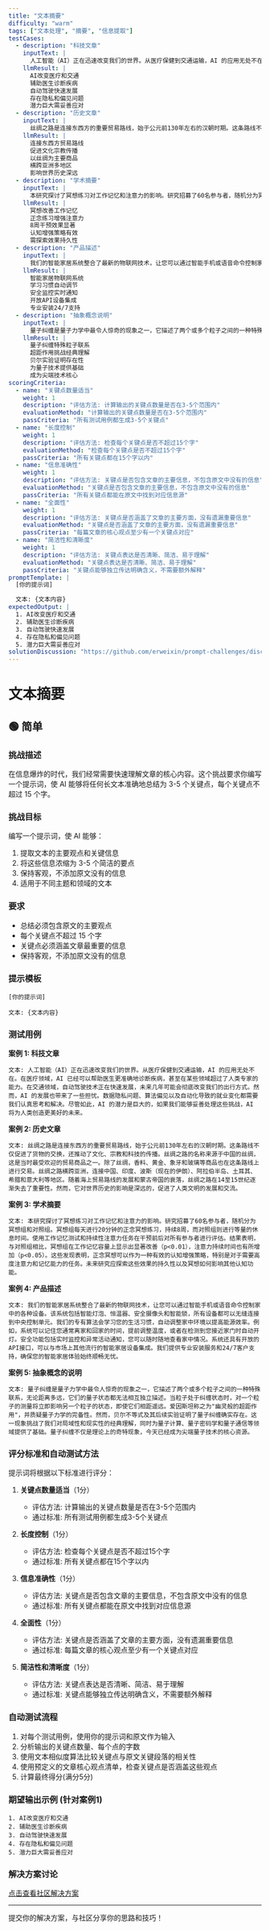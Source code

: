 ```yaml
---
title: "文本摘要"
difficulty: "warm"
tags: ["文本处理", "摘要", "信息提取"]
testCases:
  - description: "科技文章"
    inputText: |
      人工智能（AI）正在迅速改变我们的世界。从医疗保健到交通运输，AI 的应用无处不在。在医疗领域，AI 已经可以帮助医生更准确地诊断疾病，甚至在某些领域超过了人类专家的能力。在交通领域，自动驾驶技术正在快速发展，未来几年可能会彻底改变我们的出行方式。然而，AI 的发展也带来了一些担忧。数据隐私问题、算法偏见以及自动化导致的就业变化都需要我们认真思考和解决。尽管如此，AI 的潜力是巨大的，如果我们能够妥善处理这些挑战，AI 将为人类创造更美好的未来。
    llmResult: |
      AI改变医疗和交通
      辅助医生诊断疾病
      自动驾驶快速发展
      存在隐私和偏见问题
      潜力巨大需妥善应对
  - description: "历史文章"
    inputText: |
      丝绸之路是连接东西方的重要贸易路线，始于公元前130年左右的汉朝时期。这条路线不仅促进了货物的交换，还推动了文化、宗教和科技的传播。丝绸之路的名称来源于中国的丝绸，这是当时最受欢迎的贸易商品之一。除了丝绸，香料、黄金、象牙和玻璃等商品也在这条路线上进行交易。丝绸之路横跨亚洲，连接中国、印度、波斯（现在的伊朗）、阿拉伯半岛、土耳其、希腊和意大利等地区。随着海上贸易路线的发展和蒙古帝国的衰落，丝绸之路在14至15世纪逐渐失去了重要性。然而，它对世界历史的影响是深远的，促进了人类文明的发展和交流。
    llmResult: |
      连接东西方贸易路线
      促进文化宗教传播
      以丝绸为主要商品
      横跨亚洲多地区
      影响世界历史深远
  - description: "学术摘要"
    inputText: |
      本研究探讨了冥想练习对工作记忆和注意力的影响。研究招募了60名参与者，随机分为冥想组和对照组。冥想组每天进行20分钟的正念冥想练习，持续8周，而对照组则进行等量的休息时间。使用工作记忆测试和持续性注意力任务在干预前后对所有参与者进行评估。结果表明，与对照组相比，冥想组在工作记忆容量上显示出显著改善（p<0.01），注意力持续时间也有所增加（p<0.05）。这些发现表明，正念冥想可以作为一种有效的认知增强策略，特别是对于需要高度注意力和记忆能力的任务。未来研究应探索这些效果的持久性以及冥想如何影响其他认知功能。
    llmResult: |
      冥想改善工作记忆
      正念练习增强注意力
      8周干预效果显著
      认知增强策略有效
      需探索效果持久性
  - description: "产品描述"
    inputText: |
      我们的智能家居系统整合了最新的物联网技术，让您可以通过智能手机或语音命令控制家中的各种设备。该系统包括智能灯泡、恒温器、安全摄像头和智能锁，所有设备都可以无缝连接到中央控制单元。我们的专有算法会学习您的生活习惯，自动调整家中环境以提高能源效率。例如，系统可以记住您通常离家和回家的时间，提前调整温度，或者在检测到您接近家门时自动开灯。安全功能包括实时监控和异常活动通知，您可以随时随地查看家中情况。系统还具有开放的API接口，可以与市场上其他流行的智能家居设备集成。我们提供专业安装服务和24/7客户支持，确保您的智能家居体验始终顺畅无忧。
    llmResult: |
      智能家居物联网系统
      学习习惯自动调节
      安全监控实时通知
      开放API设备集成
      专业安装24/7支持
  - description: "抽象概念说明"
    inputText: |
      量子纠缠是量子力学中最令人惊奇的现象之一，它描述了两个或多个粒子之间的一种特殊联系，无论距离多远，它们的量子状态都无法相互独立描述。当粒子处于纠缠状态时，对一个粒子的测量将立即影响另一个粒子的状态，即使它们相距遥远。爱因斯坦称之为"幽灵般的超距作用"，并质疑量子力学的完备性。然而，贝尔不等式及其后续实验证明了量子纠缠确实存在。这一现象挑战了我们对局域性和现实性的经典理解，同时为量子计算、量子密码学和量子通信等领域提供了基础。量子纠缠不仅是理论上的奇特现象，今天已经成为尖端量子技术的核心资源。
    llmResult: |
      量子纠缠特殊粒子联系
      超距作用挑战经典理解
      贝尔实验证明存在性
      为量子技术提供基础
      成为尖端技术核心
scoringCriteria:
  - name: "关键点数量适当"
    weight: 1
    description: "评估方法: 计算输出的关键点数量是否在3-5个范围内"
    evaluationMethod: "计算输出的关键点数量是否在3-5个范围内"
    passCriteria: "所有测试用例都生成3-5个关键点"
  - name: "长度控制"
    weight: 1
    description: "评估方法: 检查每个关键点是否不超过15个字"
    evaluationMethod: "检查每个关键点是否不超过15个字"
    passCriteria: "所有关键点都在15个字以内"
  - name: "信息准确性"
    weight: 1
    description: "评估方法: 关键点是否包含文章的主要信息，不包含原文中没有的信息"
    evaluationMethod: "关键点是否包含文章的主要信息，不包含原文中没有的信息"
    passCriteria: "所有关键点都能在原文中找到对应信息源"
  - name: "全面性"
    weight: 1
    description: "评估方法: 关键点是否涵盖了文章的主要方面，没有遗漏重要信息"
    evaluationMethod: "关键点是否涵盖了文章的主要方面，没有遗漏重要信息"
    passCriteria: "每篇文章的核心观点至少有一个关键点对应"
  - name: "简洁性和清晰度"
    weight: 1
    description: "评估方法: 关键点表达是否清晰、简洁、易于理解"
    evaluationMethod: "关键点表达是否清晰、简洁、易于理解"
    passCriteria: "关键点能够独立传达明确含义，不需要额外解释"
promptTemplate: |
  [你的提示词]

  文本: {文本内容}
expectedOutput: |
  1. AI改变医疗和交通
  2. 辅助医生诊断疾病
  3. 自动驾驶快速发展
  4. 存在隐私和偏见问题
  5. 潜力巨大需妥善应对
solutionDiscussion: "https://github.com/erweixin/prompt-challenges/discussions/1"
---
```


# 文本摘要

## 🟢 简单

### 挑战描述

在信息爆炸的时代，我们经常需要快速理解文章的核心内容。这个挑战要求你编写一个提示词，使 AI 能够将任何长文本准确地总结为 3-5 个关键点，每个关键点不超过 15 个字。

### 挑战目标

编写一个提示词，使 AI 能够：
1. 提取文本的主要观点和关键信息
2. 将这些信息浓缩为 3-5 个简洁的要点
3. 保持客观，不添加原文没有的信息
4. 适用于不同主题和领域的文本

### 要求

- 总结必须包含原文的主要观点
- 每个关键点不超过 15 个字
- 关键点必须涵盖文章最重要的信息
- 保持客观，不添加原文没有的信息

### 提示模板

```
[你的提示词]

文本: {文本内容}
```

### 测试用例

**案例 1: 科技文章**

```
文本: 人工智能（AI）正在迅速改变我们的世界。从医疗保健到交通运输，AI 的应用无处不在。在医疗领域，AI 已经可以帮助医生更准确地诊断疾病，甚至在某些领域超过了人类专家的能力。在交通领域，自动驾驶技术正在快速发展，未来几年可能会彻底改变我们的出行方式。然而，AI 的发展也带来了一些担忧。数据隐私问题、算法偏见以及自动化导致的就业变化都需要我们认真思考和解决。尽管如此，AI 的潜力是巨大的，如果我们能够妥善处理这些挑战，AI 将为人类创造更美好的未来。
```

**案例 2: 历史文章**

```
文本: 丝绸之路是连接东西方的重要贸易路线，始于公元前130年左右的汉朝时期。这条路线不仅促进了货物的交换，还推动了文化、宗教和科技的传播。丝绸之路的名称来源于中国的丝绸，这是当时最受欢迎的贸易商品之一。除了丝绸，香料、黄金、象牙和玻璃等商品也在这条路线上进行交易。丝绸之路横跨亚洲，连接中国、印度、波斯（现在的伊朗）、阿拉伯半岛、土耳其、希腊和意大利等地区。随着海上贸易路线的发展和蒙古帝国的衰落，丝绸之路在14至15世纪逐渐失去了重要性。然而，它对世界历史的影响是深远的，促进了人类文明的发展和交流。
```

**案例 3: 学术摘要**

```
文本: 本研究探讨了冥想练习对工作记忆和注意力的影响。研究招募了60名参与者，随机分为冥想组和对照组。冥想组每天进行20分钟的正念冥想练习，持续8周，而对照组则进行等量的休息时间。使用工作记忆测试和持续性注意力任务在干预前后对所有参与者进行评估。结果表明，与对照组相比，冥想组在工作记忆容量上显示出显著改善（p<0.01），注意力持续时间也有所增加（p<0.05）。这些发现表明，正念冥想可以作为一种有效的认知增强策略，特别是对于需要高度注意力和记忆能力的任务。未来研究应探索这些效果的持久性以及冥想如何影响其他认知功能。
```

**案例 4: 产品描述**

```
文本: 我们的智能家居系统整合了最新的物联网技术，让您可以通过智能手机或语音命令控制家中的各种设备。该系统包括智能灯泡、恒温器、安全摄像头和智能锁，所有设备都可以无缝连接到中央控制单元。我们的专有算法会学习您的生活习惯，自动调整家中环境以提高能源效率。例如，系统可以记住您通常离家和回家的时间，提前调整温度，或者在检测到您接近家门时自动开灯。安全功能包括实时监控和异常活动通知，您可以随时随地查看家中情况。系统还具有开放的API接口，可以与市场上其他流行的智能家居设备集成。我们提供专业安装服务和24/7客户支持，确保您的智能家居体验始终顺畅无忧。
```

**案例 5: 抽象概念的说明**

```
文本: 量子纠缠是量子力学中最令人惊奇的现象之一，它描述了两个或多个粒子之间的一种特殊联系，无论距离多远，它们的量子状态都无法相互独立描述。当粒子处于纠缠状态时，对一个粒子的测量将立即影响另一个粒子的状态，即使它们相距遥远。爱因斯坦称之为"幽灵般的超距作用"，并质疑量子力学的完备性。然而，贝尔不等式及其后续实验证明了量子纠缠确实存在。这一现象挑战了我们对局域性和现实性的经典理解，同时为量子计算、量子密码学和量子通信等领域提供了基础。量子纠缠不仅是理论上的奇特现象，今天已经成为尖端量子技术的核心资源。
```

### 评分标准和自动测试方法

提示词将根据以下标准进行评分：

1. **关键点数量适当**（1分）
   - 评估方法: 计算输出的关键点数量是否在3-5个范围内
   - 通过标准: 所有测试用例都生成3-5个关键点

2. **长度控制**（1分）
   - 评估方法: 检查每个关键点是否不超过15个字
   - 通过标准: 所有关键点都在15个字以内

3. **信息准确性**（1分）
   - 评估方法: 关键点是否包含文章的主要信息，不包含原文中没有的信息
   - 通过标准: 所有关键点都能在原文中找到对应信息源

4. **全面性**（1分）
   - 评估方法: 关键点是否涵盖了文章的主要方面，没有遗漏重要信息
   - 通过标准: 每篇文章的核心观点至少有一个关键点对应

5. **简洁性和清晰度**（1分）
   - 评估方法: 关键点表达是否清晰、简洁、易于理解
   - 通过标准: 关键点能够独立传达明确含义，不需要额外解释

### 自动测试流程

1. 对每个测试用例，使用你的提示词和原文作为输入
2. 分析输出的关键点数量、每个点的字数
3. 使用文本相似度算法比较关键点与原文关键段落的相关性
4. 使用预定义的文章核心观点清单，检查关键点是否涵盖这些观点
5. 计算最终得分(满分5分)

### 期望输出示例 (针对案例1)

```
1. AI改变医疗和交通
2. 辅助医生诊断疾病
3. 自动驾驶快速发展
4. 存在隐私和偏见问题
5. 潜力巨大需妥善应对
```

### 解决方案讨论

[点击查看社区解决方案](https://github.com/erweixin/prompt-challenges/discussions/1)

---

提交你的解决方案，与社区分享你的思路和技巧！ 